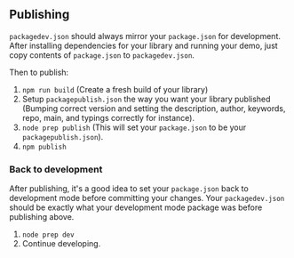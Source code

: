 ## Publishing

`packagedev.json` should always mirror your `package.json` for development.
After installing dependencies for your library and running your demo, just copy contents of `package.json` to `packagedev.json`.

Then to publish:

1. `npm run build` (Create a fresh build of your library)
2. Setup `packagepublish.json` the way you want your library published (Bumping correct version and setting the description, author, keywords, repo, main, and typings correctly for instance).
3. `node prep publish` (This will set your `package.json` to be your `packagepublish.json`).
4. `npm publish`

### Back to development

After publishing, it's a good idea to set your `package.json` back to development mode before committing your changes. Your `packagedev.json` should be exactly what your development mode package was before publishing above.

1. `node prep dev`
2. Continue developing.
